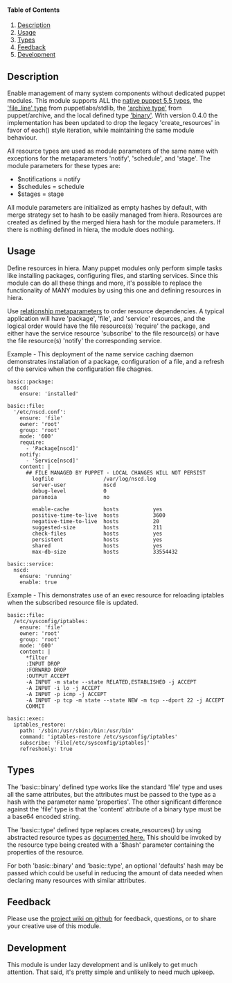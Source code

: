 #### Table of Contents

1. [Description](#description)
1. [Usage](#usage)
1. [Types](#types)
1. [Feedback](#feedback)
1. [Development](#development)

## Description

Enable management of many system components without dedicated puppet modules.
This module supports ALL the [native puppet 5.5 types](https://puppet.com/docs/puppet/5.5/type.html),
the ['file_line' type](https://forge.puppet.com/puppetlabs/stdlib/5.2.0/types#file_line)
from puppetlabs/stdlib, the ['archive type'](https://forge.puppet.com/puppet/archive#archive)
from puppet/archive, and the local defined type ['binary'](#types).  With
version 0.4.0 the implementation has been updated to drop the legacy
'create_resources' in favor of each() style iteration, while maintaining the
same module behaviour.

All resource types are used as module parameters of the same name with exceptions
for the metaparameters 'notify', 'schedule', and 'stage'.  The module parameters
for these types are:
* $notifications  =  notify
* $schedules      =  schedule
* $stages         =  stage

All module parameters are initialized as empty hashes by default, with merge
strategy set to hash to be easily managed from hiera.  Resources are created
as defined by the merged hiera hash for the module parameters.  If there is
nothing defined in hiera, the module does nothing.

## Usage

Define resources in hiera.  Many puppet modules only perform simple tasks like
installing packages, configuring files, and starting services.  Since this module
can do all these things and more, it's possible to replace the functionality of
MANY modules by using this one and defining resources in hiera.

Use [relationship metaparameters](https://puppet.com/docs/puppet/6.6/lang_relationships.html#reference-2871)
to order resource dependencies.  A typical application will have 'package', 'file',
and 'service' resources, and the logical order would have the file resource(s)
'require' the package, and either have the service resource 'subscribe'
to the file resource(s) or have the file resource(s) 'notify' the corresponding
service.

Example - This deployment of the name service caching daemon demonstrates installation
of a package, configuration of a file, and a refresh of the service when the configuration
file chagnes.
```
basic::package:
  nscd:
    ensure: 'installed'

basic::file:
  '/etc/nscd.conf':
    ensure: 'file'
    owner: 'root'
    group: 'root'
    mode: '600'
    require:
      - 'Package[nscd]'
    notify:
      - 'Service[nscd]'
    content: |
      ## FILE MANAGED BY PUPPET - LOCAL CHANGES WILL NOT PERSIST
        logfile                /var/log/nscd.log
        server-user            nscd
        debug-level            0
        paranoia               no
        
        enable-cache           hosts           yes
        positive-time-to-live  hosts           3600
        negative-time-to-live  hosts           20
        suggested-size         hosts           211
        check-files            hosts           yes
        persistent             hosts           yes
        shared                 hosts           yes
        max-db-size            hosts           33554432

basic::service:
  nscd:
    ensure: 'running'
    enable: true
```
Example - This demonstrates use of an exec resource for reloading iptables
when the subscribed resource file is updated.
```
basic::file:
  /etc/sysconfig/iptables:
    ensure: 'file'
    owner: 'root'
    group: 'root'
    mode: '600'
    content: |
      *filter
      :INPUT DROP
      :FORWARD DROP
      :OUTPUT ACCEPT
      -A INPUT -m state --state RELATED,ESTABLISHED -j ACCEPT
      -A INPUT -i lo -j ACCEPT
      -A INPUT -p icmp -j ACCEPT
      -A INPUT -p tcp -m state --state NEW -m tcp --dport 22 -j ACCEPT
      COMMIT

basic::exec:
  iptables_restore:
    path: '/sbin:/usr/sbin:/bin:/usr/bin'
    command: 'iptables-restore /etc/sysconfig/iptables'
    subscribe: 'File[/etc/sysconfig/iptables]'
    refreshonly: true
```
## Types

The 'basic::binary' defined type works like the standard 'file' type and uses all
the same attributes, but the attributes must be passed to the type as a hash with
the parameter name 'properties'.  The other significant difference against the
'file' type is that the 'content' attribute of a binary type must be a base64
encoded string.

The 'basic::type' defined type replaces create_resources() by using abstracted
resource types as [documented here.](https://puppet.com/docs/puppet/5.5/lang_resources_advanced.html)
This should be invoked by the resource type being created with a '$hash' parameter
containing the properties of the resource.

For both 'basic::binary' and 'basic::type', an optional 'defaults' hash may be
passed which could be useful in reducing the amount of data needed when declaring
many resources with similar attributes.

## Feedback

Please use the [project wiki on github](https://github.com/southalc/basic/wiki) for feedback, questions, or to share your creative use of this module.

## Development

This module is under lazy development and is unlikely to get much attention.
That said, it's pretty simple and unlikely to need much upkeep.

